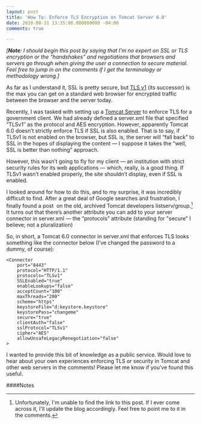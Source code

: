 ```yaml
---
layout: post
title: 'How To: Enforce TLS Encryption on Tomcat Server 6.0'
date: 2010-08-31 13:35:00.000000000 -04:00
comments: true

---
```

_[**Note**: I should begin this post by saying that I’m no expert on SSL or TLS encryption or the “handshakes” and negotiations that browsers and servers go through when giving the user a connection to secure material. Feel free to jump in on the comments if I get the terminology or methodology wrong.]_

As far as I understand it, SSL is pretty secure, but [TLS v1](http://en.wikipedia.org/wiki/TLSv1) (its successor) is the max you can get on a standard web browser for encrypted traffic between the browser and the server today.

Recently, I was tasked with setting up a [Tomcat Server](http://tomcat.apache.org/) to enforce TLS for a government client. We had already defined a server.xml file that specified “TLSv1″ as the protocol and AES encryption. However, apparently Tomcat 6.0 doesn’t strictly enforce TLS if SSL is also enabled. That is to say, if TLSv1 is not enabled on the browser, but SSL is, the server will “fall back” to SSL in the hopes of displaying the content — I suppose it takes the “well, SSL is better than nothing” approach.

However, this wasn’t going to fly for my client — an institution with strict security rules for its web applications — which, really, is a good thing. If TLSv1 wasn’t enabled properly, the site shouldn’t display, even if SSL is enabled.

I looked around for how to do this, and to my surprise, it was incredibly difficult to find. After a great deal of Google searches and frustration, I finally found a post &nbsp;on the old, archived Tomcat developers listserv/group.[^1] It turns out that there’s another attribute you can add to your server connector in server.xml — the “protocols” attribute (standing for "secure" I believe; not a pluralization)

So, in short, a Tomcat 6.0 connector in server.xml that enforces TLS looks something like the connector below (I’ve changed the password to a dummy, of course):

	<Connector
		port="8443"
		protocol="HTTP/1.1"
		protocols="TLSv1"
		SSLEnabled="true"
		enableLookups="false"
		acceptCount="100"
		maxThreads="200"
		scheme="https"
		keystoreFile="d:keystore.keystore"
		keystorePass="changeme"
		secure="true"
		clientAuth="false"
		sslProtocol="TLSv1"
		cipher="AES"
		allowUnsafeLegacyRenegotiation="false"
	>

I wanted to provide this bit of knowledge as a public service. Would love to hear about your own experiences enforcing TLS or security in Tomcat and other web servers in the comments! Please let me know if you’ve found this useful.

####Notes

[^1]: Unfortunately, I'm unable to find the link to this post. If I ever come across it, I'll update the blog accordingly. Feel free to point me to it in the comments.
